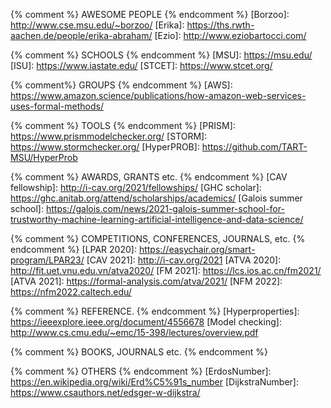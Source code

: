 {% comment %}             AWESOME PEOPLE
{% endcomment %}
[Borzoo]:                 http://www.cse.msu.edu/~borzoo/
[Erika]:				  https://ths.rwth-aachen.de/people/erika-abraham/
[Ezio]:                   http://www.eziobartocci.com/


{% comment %}             SCHOOLS
{% endcomment %}
[MSU]:                    https://msu.edu/
[ISU]:                    https://www.iastate.edu/
[STCET]:                  https://www.stcet.org/


{% comment%}              GROUPS
{% endcomment %}
[AWS]:                    https://www.amazon.science/publications/how-amazon-web-services-uses-formal-methods/



{% comment %}             TOOLS
{% endcomment %}
[PRISM]:                  https://www.prismmodelchecker.org/
[STORM]:                  https://www.stormchecker.org/
[HyperPROB]:              https://github.com/TART-MSU/HyperProb


{% comment %}             AWARDS, GRANTS etc.
{% endcomment %}
[CAV fellowship]:         http://i-cav.org/2021/fellowships/
[GHC scholar]:            https://ghc.anitab.org/attend/scholarships/academics/
[Galois summer school]:   https://galois.com/news/2021-galois-summer-school-for-trustworthy-machine-learning-artificial-intelligence-and-data-science/
                       

{% comment %}             COMPETITIONS, CONFERENCES, JOURNALS, etc.
{% endcomment %}
[LPAR 2020]:              https://easychair.org/smart-program/LPAR23/
[CAV 2021]:               http://i-cav.org/2021
[ATVA 2020]:              http://fit.uet.vnu.edu.vn/atva2020/
[FM 2021]:                https://lcs.ios.ac.cn/fm2021/
[ATVA 2021]:             https://formal-analysis.com/atva/2021/
[NFM 2022]:              https://nfm2022.caltech.edu/


{% comment %}             REFERENCE.
{% endcomment %}
[Hyperproperties]:        https://ieeexplore.ieee.org/document/4556678
[Model checking]:         http://www.cs.cmu.edu/~emc/15-398/lectures/overview.pdf

{% comment %}             BOOKS, JOURNALS etc.
{% endcomment %}

{% comment %}             OTHERS
{% endcomment %}
[ErdosNumber]:            https://en.wikipedia.org/wiki/Erd%C5%91s_number
[DijkstraNumber]:		  https://www.csauthors.net/edsger-w-dijkstra/
